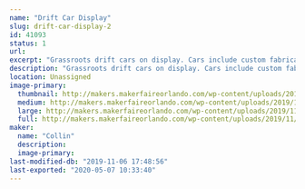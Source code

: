 ```yaml
---
name: "Drift Car Display"
slug: drift-car-display-2
id: 41093
status: 1
url: 
excerpt: "Grassroots drift cars on display. Cars include custom fabrication, bodywork, paint, motor swaps, electrical wiring, lights/sounds, etc."
description: "Grassroots drift cars on display. Cars include custom fabrication, bodywork, paint, motor swaps, electrical wiring, lights/sounds, etc."
location: Unassigned
image-primary:
  thumbnail: http://makers.makerfaireorlando.com/wp-content/uploads/2019/11/F347D585-CFED-42AA-B76E-D0324B0BD049-150x150.jpeg
  medium: http://makers.makerfaireorlando.com/wp-content/uploads/2019/11/F347D585-CFED-42AA-B76E-D0324B0BD049-300x225.jpeg
  large: http://makers.makerfaireorlando.com/wp-content/uploads/2019/11/F347D585-CFED-42AA-B76E-D0324B0BD049-1024x768.jpeg
  full: http://makers.makerfaireorlando.com/wp-content/uploads/2019/11/F347D585-CFED-42AA-B76E-D0324B0BD049.jpeg
maker:
  name: "Collin"
  description:
  image-primary: 
last-modified-db: "2019-11-06 17:48:56"
last-exported: "2020-05-07 10:33:40"
---
```

